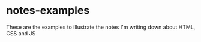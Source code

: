 # notes-examples
These are the examples to illustrate the notes I'm writing down about HTML, CSS and JS
